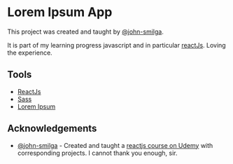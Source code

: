 # Lorem Ipsum App

This project was created and taught by [@john-smilga](https://github.com/john-smilga).

It is  part of my learning progress javascript and in particular [reactJs](https://reactjs.org/). Loving the experience.


## Tools
- [ReactJs](https://reactjs.org/)
- [Sass](https://sass-lang.com/)
- [Lorem Ipsum](https://loremipsum.io/)
## Acknowledgements

- [@john-smilga](https://github.com/john-smilga) - Created and taught a [reactjs course on Udemy](https://www.udemy.com/course/react-tutorial-and-projects-course) with corresponding projects. I cannot thank you enough, sir.
